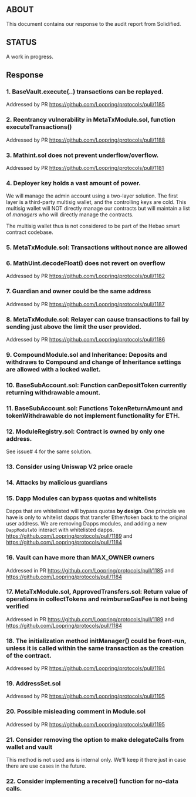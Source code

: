 ## ABOUT

This document contains our response to the audit report from Solidified.

## STATUS

A work in progress.

## Response

### 1. BaseVault.execute(..) transactions can be replayed.

Addressed by PR https://github.com/Loopring/protocols/pull/1185

### 2. Reentrancy vulnerability in MetaTxModule.sol, function executeTransactions()

Addressed by PR https://github.com/Loopring/protocols/pull/1188

### 3. Mathint.sol does not prevent underflow/overflow.

Addressed by PR https://github.com/Loopring/protocols/pull/1181

### 4. Deployer key holds a vast amount of power.

We will manage the admin account using a two-layer solution. The first layer is a third-party multisig wallet, and the controlling keys are cold. This multisig wallet will NOT directly manage our contracts but will maintain a list of _managers_ who will directly manage the contracts.

The multisig wallet thus is not considered to be part of the Hebao smart contract codebase.

### 5. MetaTxModule.sol: Transactions without nonce are allowed

### 6. MathUint.decodeFloat() does not revert on overflow

Addressed by PR https://github.com/Loopring/protocols/pull/1182

### 7. Guardian and owner could be the same address

Addressed by PR https://github.com/Loopring/protocols/pull/1187

### 8. MetaTxModule.sol: Relayer can cause transactions to fail by sending just above the limit the user provided.

Addressed by PR https://github.com/Loopring/protocols/pull/1186

### 9. CompoundModule.sol and Inheritance: Deposits and withdraws to Compound and change of Inheritance settings are allowed with a locked wallet.

### 10. BaseSubAccount.sol: Function canDepositToken currently returning withdrawable amount.

### 11. BaseSubAccount.sol: Functions TokenReturnAmount and tokenWithdrawable do not implement functionality for ETH.

### 12. ModuleRegistry.sol: Contract is owned by only one address.

See issue# 4 for the same solution.

### 13. Consider using Uniswap V2 price oracle

### 14. Attacks by malicious guardians

### 15. Dapp Modules can bypass quotas and whitelists

Dapps that are whitelisted will bypass quotas **by design**. One principle we have is only to whitelist dapps that transfer Ether/token back to the original user address.
We are removing Dapps modules, and adding a new `DappModule`to interact with whitelisted dapps. https://github.com/Loopring/protocols/pull/1189 and https://github.com/Loopring/protocols/pull/1184

### 16. Vault can have more than MAX_OWNER owners

Addressed in PR https://github.com/Loopring/protocols/pull/1185 and https://github.com/Loopring/protocols/pull/1184

### 17. MetaTxModule.sol, ApprovedTransfers.sol: Return value of operations in collectTokens and reimburseGasFee is not being verified

Addressed in PR https://github.com/Loopring/protocols/pull/1189 and https://github.com/Loopring/protocols/pull/1184


### 18. The initialization method initManager() could be front-run, unless it is called within the same transaction as the creation of the contract.

Addressed by PR https://github.com/Loopring/protocols/pull/1194


### 19. AddressSet.sol

Addressed by PR  https://github.com/Loopring/protocols/pull/1195

### 20. Possible misleading comment in Module.sol

Addressed by PR  https://github.com/Loopring/protocols/pull/1195

### 21. Consider removing the option to make delegateCalls from wallet and vault

This method is not used ans is internal only. We'll keep it there just in case there are use cases in the future.

### 22. Consider implementing a receive() function for no-data calls.
